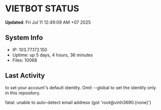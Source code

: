 # VIETBOT STATUS
**Updated**: Fri Jul 11 12:49:09 AM +07 2025

## System Info
- IP: 103.77.172.150
- Uptime: up 5 days, 4 hours, 36 minutes
- Files: 10068

## Last Activity

to set your account's default identity.
Omit --global to set the identity only in this repository.

fatal: unable to auto-detect email address (got 'root@vinh3690.(none)')
